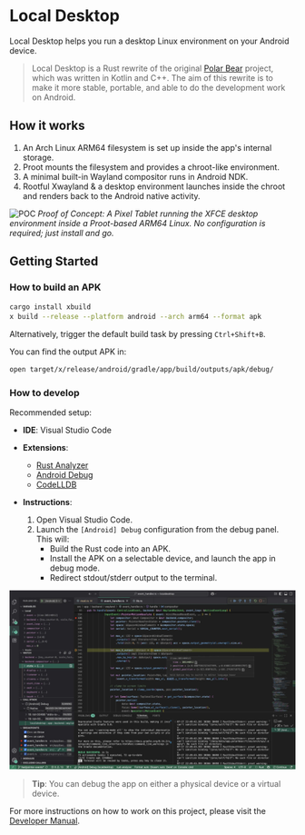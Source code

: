 # Local Desktop

Local Desktop helps you run a desktop Linux environment on your Android device.

> Local Desktop is a Rust rewrite of the original [Polar Bear](https://github.com/localdesktop/polar-bear) project, which was written in Kotlin and C++. The aim of this rewrite is to make it more stable, portable, and able to do the development work on Android.

## How it works

1. An Arch Linux ARM64 filesystem is set up inside the app's internal storage.
2. Proot mounts the filesystem and provides a chroot-like environment.
3. A minimal built-in Wayland compositor runs in Android NDK.
4. Rootful Xwayland & a desktop environment launches inside the chroot and renders back to the Android native activity.

![POC](./assets/docs/proof-of-concept.png)
_Proof of Concept: A Pixel Tablet running the XFCE desktop environment inside a Proot-based ARM64 Linux. No configuration is required; just install and go._

## Getting Started

### How to build an APK

```bash
cargo install xbuild
x build --release --platform android --arch arm64 --format apk
```

Alternatively, trigger the default build task by pressing `Ctrl+Shift+B`.

You can find the output APK in:

```bash
open target/x/release/android/gradle/app/build/outputs/apk/debug/
```

### How to develop

Recommended setup:

- **IDE**: Visual Studio Code

- **Extensions**:

  - [Rust Analyzer](https://marketplace.visualstudio.com/items?itemName=rust-lang.rust-analyzer)
  - [Android Debug](https://marketplace.visualstudio.com/items?itemName=nisargjhaveri.android-debug)
  - [CodeLLDB](https://marketplace.visualstudio.com/items?itemName=vadimcn.vscode-lldb)

- **Instructions**:

  1. Open Visual Studio Code.
  2. Launch the `[Android] Debug` configuration from the debug panel. This will:
     - Build the Rust code into an APK.
     - Install the APK on a selectable device, and launch the app in debug mode.
     - Redirect stdout/stderr output to the terminal.

![It is easy to debug](./assets/docs/debugable.webp)

> **Tip**: You can debug the app on either a physical device or a virtual device.

For more instructions on how to work on this project, please visit the [Developer Manual](https://localdesktop.github.io/docs/developer/how-it-works).
